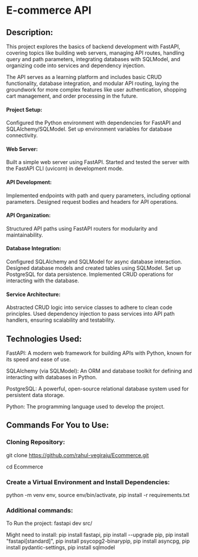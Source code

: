 # E-commerce API


## Description: 

This project explores the basics of backend development with FastAPI, covering topics like building web servers, managing API routes, handling query and path parameters, integrating databases with SQLModel, and organizing code into services and dependency injection.

The API serves as a learning platform and includes basic CRUD functionality, database integration, and modular API routing, laying the groundwork for more complex features like user authentication, shopping cart management, and order processing in the future.

#### Project Setup:
Configured the Python environment with dependencies for FastAPI and SQLAlchemy/SQLModel.
Set up environment variables for database connectivity.
 
#### Web Server:
Built a simple web server using FastAPI.
Started and tested the server with the FastAPI CLI (uvicorn) in development mode.

#### API Development:
Implemented endpoints with path and query parameters, including optional parameters.
Designed request bodies and headers for API operations.

#### API Organization:
Structured API paths using FastAPI routers for modularity and maintainability.

#### Database Integration:
Configured SQLAlchemy and SQLModel for async database interaction.
Designed database models and created tables using SQLModel.
Set up PostgreSQL for data persistence.
Implemented CRUD operations for interacting with the database.

#### Service Architecture:
Abstracted CRUD logic into service classes to adhere to clean code principles.
Used dependency injection to pass services into API path handlers, ensuring scalability and testability.

## Technologies Used:

FastAPI: A modern web framework for building APIs with Python, known for its speed and ease of use.

SQLAlchemy (via SQLModel): An ORM and database toolkit for defining and interacting with databases in Python.

PostgreSQL: A powerful, open-source relational database system used for persistent data storage.

Python: The programming language used to develop the project.

## Commands For You to Use:

### Cloning Repository: 
git clone https://github.com/rahul-vegiraju/Ecommerce.git

cd Ecommerce

###  Create a Virtual Environment and Install Dependencies:

python -m venv env, source env/bin/activate, pip install -r requirements.txt

### Additional commands:
To Run the project: 
fastapi dev src/

Might need to install: 
pip install fastapi, pip install --upgrade pip, pip install "fastapi[standard]", pip install psycopg2-binarypip, pip install asyncpg, pip install pydantic-settings, pip install sqlmodel


